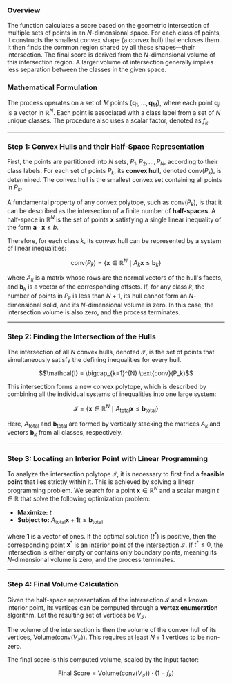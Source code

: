 ### Overview

The function calculates a score based on the geometric intersection of multiple sets of points in an $N$-dimensional space. For each class of points, it constructs the smallest convex shape (a convex hull) that encloses them. It then finds the common region shared by all these shapes—their intersection. The final score is derived from the $N$-dimensional volume of this intersection region. A larger volume of intersection generally implies less separation between the classes in the given space.

### Mathematical Formulation

The process operates on a set of $M$ points $\{\mathbf{q}_1, \dots, \mathbf{q}_M\}$, where each point $\mathbf{q}_i$ is a vector in $\mathbb{R}^N$. Each point is associated with a class label from a set of $N$ unique classes. The procedure also uses a scalar factor, denoted as $f_k$.

---

### Step 1: Convex Hulls and their Half-Space Representation

First, the points are partitioned into $N$ sets, $P_1, P_2, \dots, P_N$, according to their class labels. For each set of points $P_k$, its **convex hull**, denoted $\text{conv}(P_k)$, is determined. The convex hull is the smallest convex set containing all points in $P_k$.

A fundamental property of any convex polytope, such as $\text{conv}(P_k)$, is that it can be described as the intersection of a finite number of **half-spaces**. A half-space in $\mathbb{R}^N$ is the set of points $\mathbf{x}$ satisfying a single linear inequality of the form $\mathbf{a} \cdot \mathbf{x} \le b$.

Therefore, for each class $k$, its convex hull can be represented by a system of linear inequalities:

$$\text{conv}(P_k) = \{ \mathbf{x} \in \mathbb{R}^N \mid A_k \mathbf{x} \le \mathbf{b}_k \}$$

where $A_k$ is a matrix whose rows are the normal vectors of the hull's facets, and $\mathbf{b}_k$ is a vector of the corresponding offsets. If, for any class $k$, the number of points in $P_k$ is less than $N+1$, its hull cannot form an $N$-dimensional solid, and its $N$-dimensional volume is zero. In this case, the intersection volume is also zero, and the process terminates.

---

### Step 2: Finding the Intersection of the Hulls

The intersection of all $N$ convex hulls, denoted $\mathcal{I}$, is the set of points that simultaneously satisfy the defining inequalities for every hull.

$$\mathcal{I} = \bigcap_{k=1}^{N} \text{conv}(P_k)$$

This intersection forms a new convex polytope, which is described by combining all the individual systems of inequalities into one large system:

$$\mathcal{I} = \{ \mathbf{x} \in \mathbb{R}^N \mid A_{\text{total}} \mathbf{x} \le \mathbf{b}_{\text{total}} \}$$

Here, $A_{\text{total}}$ and $\mathbf{b}_{\text{total}}$ are formed by vertically stacking the matrices $A_k$ and vectors $\mathbf{b}_k$ from all classes, respectively.

---

### Step 3: Locating an Interior Point with Linear Programming

To analyze the intersection polytope $\mathcal{I}$, it is necessary to first find a **feasible point** that lies strictly within it. This is achieved by solving a linear programming problem. We search for a point $\mathbf{x} \in \mathbb{R}^N$ and a scalar margin $t \in \mathbb{R}$ that solve the following optimization problem:

* **Maximize:** $t$
* **Subject to:** $A_{\text{total}} \mathbf{x} + \mathbf{1}t \le \mathbf{b}_{\text{total}}$

where $\mathbf{1}$ is a vector of ones. If the optimal solution $(t^*)$ is positive, then the corresponding point $\mathbf{x}^*$ is an interior point of the intersection $\mathcal{I}$. If $t^* \le 0$, the intersection is either empty or contains only boundary points, meaning its $N$-dimensional volume is zero, and the process terminates.

---

### Step 4: Final Volume Calculation

Given the half-space representation of the intersection $\mathcal{I}$ and a known interior point, its vertices can be computed through a **vertex enumeration** algorithm. Let the resulting set of vertices be $V_{\mathcal{I}}$.

The volume of the intersection is then the volume of the convex hull of its vertices, $\text{Volume}(\text{conv}(V_{\mathcal{I}}))$. This requires at least $N+1$ vertices to be non-zero.

The final score is this computed volume, scaled by the input factor:

$$\text{Final Score} = \text{Volume}(\text{conv}(V_{\mathcal{I}})) \cdot (1 - f_k)$$
